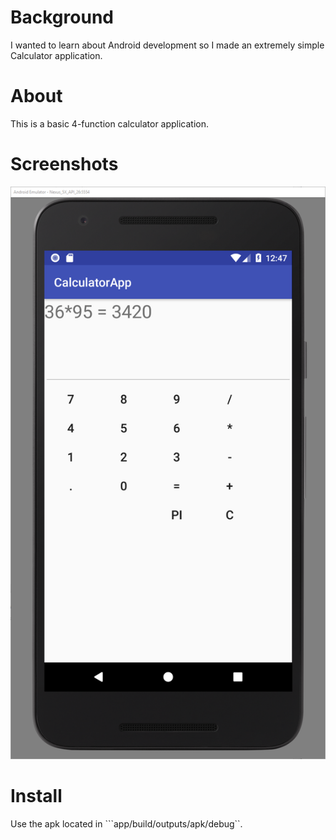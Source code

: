 # Background

I wanted to learn about Android development so I made an extremely simple Calculator application. 


# About

This is a basic 4-function calculator application.


# Screenshots
![image](https://raw.githubusercontent.com/hgielar/Sample_Android_Calculator/master/screenshot_2.PNG?token=ACCccZ4KqCA6nX7dmWe3zjc3fVwB5blMks5aQL0QwA%3D%3D)


# Install

Use the apk located in ```app/build/outputs/apk/debug``.

